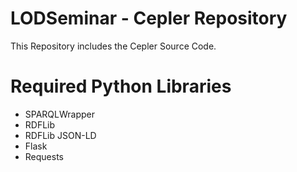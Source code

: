 # LODSeminar - Cepler Repository

This Repository includes the Cepler Source Code.

# Required Python Libraries

- SPARQLWrapper
- RDFLib
- RDFLib JSON-LD
- Flask
- Requests
